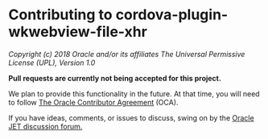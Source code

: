 # Contributing to cordova-plugin-wkwebview-file-xhr

*Copyright (c) 2018 Oracle and/or its affiliates
The Universal Permissive License (UPL), Version 1.0*

**Pull requests are currently not being accepted for this project.**  

We plan to provide this functionality in the future. At that time, 
you will need to follow [The Oracle Contributor Agreement](https://www.oracle.com/technetwork/community/oca-486395.html) (OCA).

If you have ideas, comments, or issues to discuss, 
swing on by the [Oracle JET discussion forum.](https://community.oracle.com/community/development_tools/oracle-jet)
